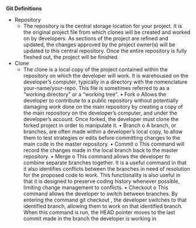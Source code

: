 **Git Definitions**
  * Repository
    * The repository is the central storage location for your project.  It is the original project file from which clones will be created and worked on by developers.  As sections of the project are refined and updated, the changes approved by the project owner(s) will be updated to this central repository.  Once the entire repository is fully fleshed out, the project will be finished.
  * Clone
    * The clone is a local copy of the project contained within the repository on which the developer will work.  It is warehoused on the developer’s computer, typically in a directory with the nomenclature your-name/your-repo.  This file is sometimes referred to as a “working directory” or a “working tree".
    •	Fork
o	Allows the developer to contribute to a public repository without potentially damaging work done on the main repository by creating a copy of the main repository on the developer’s computer, and under the developer’s account. Once forked, the developer must clone the forked project in order to manipulate it. 
•	Branch
o	A branch, or branches, are often made within a developer’s local copy, to allow them to test strategies or edits before committing changes to the main code in the master repository. 
•	Commit
o	This command will record the changes made in the local branch back to the master repository.
•	Merge
o	This command allows the developer to combine separate branches together. It is a useful command in that it also identifies conflicts between the branches in need of resolution for the proposed code to work. This functionality is also useful in that it is designed to preserve coding history whenever possible, limiting change management to conflicts. 
•	Checkout
o	This command allows the developer to switch between branches.  By entering the command git checkout <branch name> , the developer switches to that identified branch, allowing them to work on that identified branch. When this command is run, the HEAD pointer moves to the last commit made in the branch the developer is working in



	
